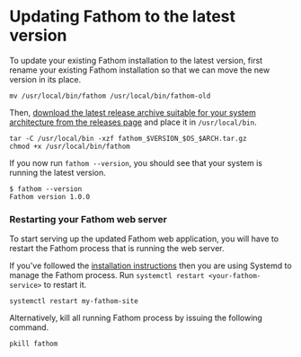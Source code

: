 # Updating Fathom to the latest version

To update your existing Fathom installation to the latest version, first rename your existing Fathom installation so that we can move the new version in its place.

```
mv /usr/local/bin/fathom /usr/local/bin/fathom-old
```

Then, [download the latest release archive suitable for your system architecture from the releases page](https://github.com/samuelmeuli/fathom/releases/latest) and place it in `/usr/local/bin`.

```
tar -C /usr/local/bin -xzf fathom_$VERSION_$OS_$ARCH.tar.gz
chmod +x /usr/local/bin/fathom
``` 

If you now run `fathom --version`, you should see that your system is running the latest version. 

```
$ fathom --version
Fathom version 1.0.0
```


### Restarting your Fathom web server

To start serving up the updated Fathom web application, you will have to restart the Fathom process that is running the web server.

If you've followed the [installation instructions](Installation%20instructions.md) then you are using Systemd to manage the Fathom process. Run `systemctl restart <your-fathom-service>` to restart it.

```
systemctl restart my-fathom-site
```

Alternatively, kill all running Fathom process by issuing the following command.

```
pkill fathom
```
